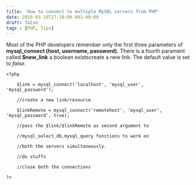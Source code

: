 ```yaml
---
title: 'How to connect to multiple MySQL servers from PHP'
date: 2010-03-10T17:18:00.001-08:00
draft: false
tags : [PHP, Tips]
---
```


Most of the PHP developers remember only the first three parameters of **mysql_connect (host, username, password).** There is a fourth parament called **$new_link** a boolean existscreate a new link. The default value is set to _false_.

```
<?php

    $link = mysql_connect('localhost', 'mysql_user', 'mysql_password');

    //create a new link/resource

    $linkRemote = mysql_connect('remotehost', 'mysql_user', 'mysql_password', true); 

    //pass the $link/$linkRemote as second argument to 

    //mysql_select_db,mysql_query functions to work on 

    //both the servers simultaneously. 

    //do stuffs

    //close both the connections

?>
```